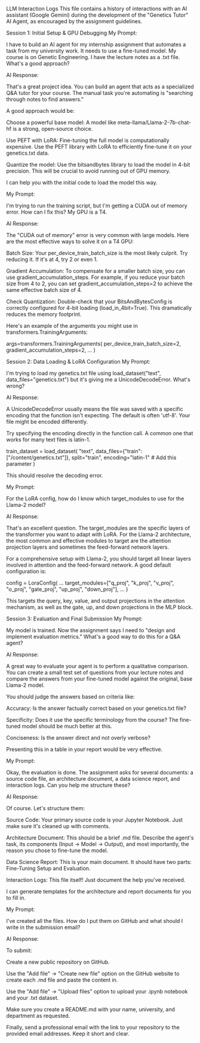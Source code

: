 LLM Interaction Logs
This file contains a history of interactions with an AI assistant (Google Gemini) during the development of the "Genetics Tutor" AI Agent, as encouraged by the assignment guidelines.

Session 1: Initial Setup & GPU Debugging
My Prompt:

I have to build an AI agent for my internship assignment that automates a task from my university work. It needs to use a fine-tuned model. My course is on Genetic Engineering. I have the lecture notes as a .txt file. What's a good approach?

AI Response:

That's a great project idea. You can build an agent that acts as a specialized Q&A tutor for your course. The manual task you're automating is "searching through notes to find answers."

A good approach would be:

Choose a powerful base model: A model like meta-llama/Llama-2-7b-chat-hf is a strong, open-source choice.

Use PEFT with LoRA: Fine-tuning the full model is computationally expensive. Use the PEFT library with LoRA to efficiently fine-tune it on your genetics.txt data.

Quantize the model: Use the bitsandbytes library to load the model in 4-bit precision. This will be crucial to avoid running out of GPU memory.

I can help you with the initial code to load the model this way.

My Prompt:

I'm trying to run the training script, but I'm getting a CUDA out of memory error. How can I fix this? My GPU is a T4.

AI Response:

The "CUDA out of memory" error is very common with large models. Here are the most effective ways to solve it on a T4 GPU:

Batch Size: Your per_device_train_batch_size is the most likely culprit. Try reducing it. If it's at 4, try 2 or even 1.

Gradient Accumulation: To compensate for a smaller batch size, you can use gradient_accumulation_steps. For example, if you reduce your batch size from 4 to 2, you can set gradient_accumulation_steps=2 to achieve the same effective batch size of 4.

Check Quantization: Double-check that your BitsAndBytesConfig is correctly configured for 4-bit loading (load_in_4bit=True). This dramatically reduces the memory footprint.

Here's an example of the arguments you might use in transformers.TrainingArguments:

args=transformers.TrainingArguments(
    per_device_train_batch_size=2,
    gradient_accumulation_steps=2,
    ...
)

Session 2: Data Loading & LoRA Configuration
My Prompt:

I'm trying to load my genetics.txt file using load_dataset("text", data_files="genetics.txt") but it's giving me a UnicodeDecodeError. What's wrong?

AI Response:

A UnicodeDecodeError usually means the file was saved with a specific encoding that the function isn't expecting. The default is often 'utf-8'. Your file might be encoded differently.

Try specifying the encoding directly in the function call. A common one that works for many text files is latin-1.

train_dataset = load_dataset(
    "text",
    data_files={"train": ["/content/genetics.txt"]},
    split="train",
    encoding="latin-1" # Add this parameter
)

This should resolve the decoding error.

My Prompt:

For the LoRA config, how do I know which target_modules to use for the Llama-2 model?

AI Response:

That's an excellent question. The target_modules are the specific layers of the transformer you want to adapt with LoRA. For the Llama-2 architecture, the most common and effective modules to target are the attention projection layers and sometimes the feed-forward network layers.

For a comprehensive setup with Llama-2, you should target all linear layers involved in attention and the feed-forward network. A good default configuration is:

config = LoraConfig(
    ...
    target_modules=["q_proj", "k_proj", "v_proj", "o_proj", "gate_proj", "up_proj", "down_proj"],
    ...
)

This targets the query, key, value, and output projections in the attention mechanism, as well as the gate, up, and down projections in the MLP block.

Session 3: Evaluation and Final Submission
My Prompt:

My model is trained. Now the assignment says I need to "design and implement evaluation metrics." What's a good way to do this for a Q&A agent?

AI Response:

A great way to evaluate your agent is to perform a qualitative comparison. You can create a small test set of questions from your lecture notes and compare the answers from your fine-tuned model against the original, base Llama-2 model.

You should judge the answers based on criteria like:

Accuracy: Is the answer factually correct based on your genetics.txt file?

Specificity: Does it use the specific terminology from the course? The fine-tuned model should be much better at this.

Conciseness: Is the answer direct and not overly verbose?

Presenting this in a table in your report would be very effective.

My Prompt:

Okay, the evaluation is done. The assignment asks for several documents: a source code file, an architecture document, a data science report, and interaction logs. Can you help me structure these?

AI Response:

Of course. Let's structure them:

Source Code: Your primary source code is your Jupyter Notebook. Just make sure it's cleaned up with comments.

Architecture Document: This should be a brief .md file. Describe the agent's task, its components (Input -> Model -> Output), and most importantly, the reason you chose to fine-tune the model.

Data Science Report: This is your main document. It should have two parts: Fine-Tuning Setup and Evaluation.

Interaction Logs: This file itself! Just document the help you've received.

I can generate templates for the architecture and report documents for you to fill in.

My Prompt:

I've created all the files. How do I put them on GitHub and what should I write in the submission email?

AI Response:

To submit:

Create a new public repository on GitHub.

Use the "Add file" -> "Create new file" option on the GitHub website to create each .md file and paste the content in.

Use the "Add file" -> "Upload files" option to upload your .ipynb notebook and your .txt dataset.

Make sure you create a README.md with your name, university, and department as requested.

Finally, send a professional email with the link to your repository to the provided email addresses. Keep it short and clear.
